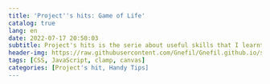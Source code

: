 ```yaml
---
title: 'Project''s hits: Game of Life'
catalog: true
lang: en
date: 2022-07-17 20:50:03
subtitle: Project's hits is the serie about useful skills that I learnt during the developement of the projects. This is about the Game of Life, in which I noticed distinct ways we can use CSS clamp and how to draw patterns in any angle in JavaScript canvas.
header-img: https://raw.githubusercontent.com/Gnefil/Gnefil.github.io/src/img/post_images/game_of_life_bg.png
tags: [CSS, JavaScript, clamp, canvas]
categories: [Project's hit, Handy Tips]
---
```

